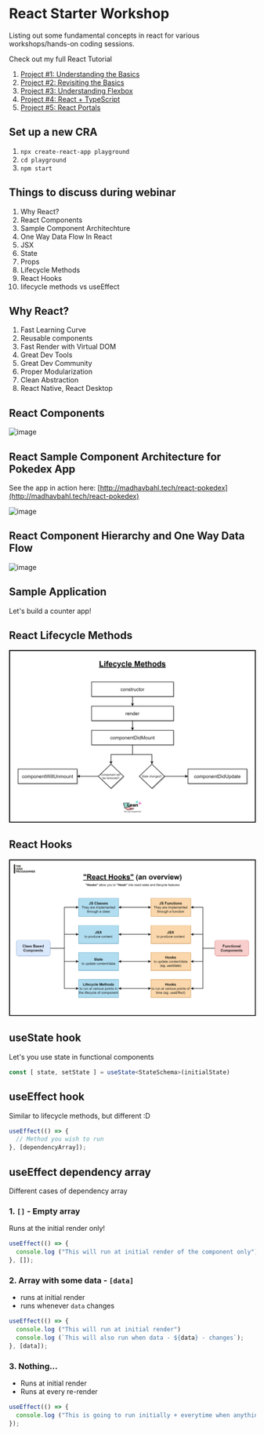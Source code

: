 # React Starter Workshop

Listing out some fundamental concepts in react for various workshops/hands-on coding sessions.

Check out my full React Tutorial

1. [Project #1: Understanding the Basics](https://www.youtube.com/playlist?list=PLGyA74h_S9NqJvvQ7-l9bUHHS6bMCkgo0)
2. [Project #2: Revisiting the Basics](https://www.youtube.com/playlist?list=PLGyA74h_S9NppHNrzUSjMQbnuHS9jlAcY)
3. [Project #3: Understanding Flexbox](https://www.youtube.com/playlist?list=PLGyA74h_S9NrkKnaIrYeOolru4EakosHY)
4. [Project #4: React + TypeScript](https://www.youtube.com/playlist?list=PLGyA74h_S9NrjM7mUiSmpKfUntwEcgMB3)
5. [Project #5: React Portals](https://www.youtube.com/playlist?list=PLGyA74h_S9Nq-rRLG5pqEiaJ87H22S3BW)

## Set up a new CRA

1. `npx create-react-app playground`
2. `cd playground`
3. `npm start`

## Things to discuss during webinar

1. Why React?
2. React Components
3. Sample Component Architechture
4. One Way Data Flow In React
5. JSX
6. State
7. Props
8. Lifecycle Methods
9. React Hooks
10. lifecycle methods vs useEffect

## Why React?

1. Fast Learning Curve
2. Reusable components
3. Fast Render with Virtual DOM
4. Great Dev Tools
5. Great Dev Community
6. Proper Modularization
7. Clean Abstraction
8. React Native, React Desktop

## React Components

![image](https://user-images.githubusercontent.com/26179770/101241324-fc823080-371a-11eb-9fce-1a89e69c0350.png)

## React Sample Component Architecture for Pokedex App

See the app in action here: [http://madhavbahl.tech/react-pokedex](http://madhavbahl.tech/react-pokedex)

![image](https://user-images.githubusercontent.com/26179770/101241351-3eab7200-371b-11eb-840f-642df0a502fb.png)

## React Component Hierarchy and One Way Data Flow

![image](https://user-images.githubusercontent.com/26179770/101241386-87fbc180-371b-11eb-94ad-3e62bf23b6b0.png)

## Sample Application

Let's build a counter app!

## React Lifecycle Methods

<img src="./lifecycle.png" alt="react hooks" width="800px" />

## React Hooks

<img src="./reactHooks.png" alt="react hooks" width="800px" />

## useState hook

Let's you use state in functional components

```ts
const [ state, setState ] = useState<StateSchema>(initialState)
```

## useEffect hook

Similar to lifecycle methods, but different :D

```js
useEffect(() => {
  // Method you wish to run
}, [dependencyArray]);
```

## useEffect dependency array

Different cases of dependency array

### 1. `[]` - Empty array

Runs at the initial render only!

```js
useEffect(() => {
  console.log ("This will run at initial render of the component only")
}, []);
```

### 2. Array with some data - `[data]`

- runs at initial render
- runs whenever `data` changes

```js
useEffect(() => {
  console.log ("This will run at initial render")
  console.log (`This will also run when data - ${data} - changes`);
}, [data]);
```

### 3. Nothing...

- Runs at initial render
- Runs at every re-render

```js
useEffect(() => {
  console.log ("This is going to run initially + everytime when anything changes");
});
```
